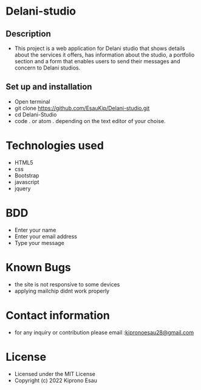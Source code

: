 # Delani-studio
## Description
* This project is a web application for Delani studio that shows details about the services it offers, has information about the studio, a portfolio section and a form that enables users to send their messages and concern to Delani studios.
## Set up and installation
* Open terminal
* git clone https://github.com/EsauKip/Delani-studio.git
* cd Delani-Studio
* code . or atom . depending on the text editor of your choise.
# Technologies used
* HTML5 
* css
* Bootstrap
* javascript
* jquery
# BDD
* Enter your name
* Enter your email address
* Type your message
# Known Bugs
* the site is not responsive to some devices
* applying mailchip didnt work properly
# Contact information
* for any inquiry or contribution please email :kipronoesau28@gmail.com
# License
* Licensed under the MIT License
* Copyright (c) 2022 Kiprono Esau



